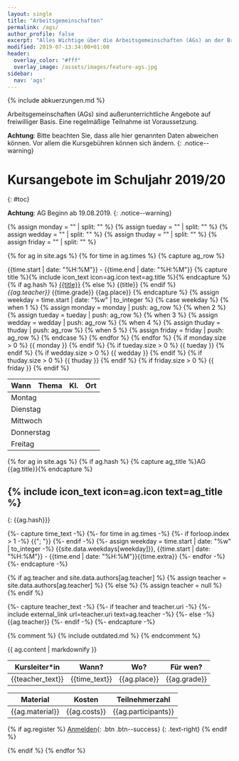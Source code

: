 ```yaml
---
layout: single
title: "Arbeitsgemeinschaften"
permalink: /ags/
author_profile: false
excerpt: "Alles Wichtige über die Arbeitsgemeinschaften (AGs) an der Brandwerder."
modified: 2019-07-13:34:00+01:00
header:
  overlay_color: "#fff"
  overlay_image: /assets/images/feature-ags.jpg
sidebar:
  nav: 'ags'
---
```


{% include abkuerzungen.md %}

Arbeitsgemeinschaften (AGs) sind außerunterrichtliche Angebote auf freiwilliger
Basis. Eine regelmäßige Teilnahme ist Voraussetzung.

<!-- {% include outdated.md %} -->

**Achtung**: Bitte beachten Sie, dass alle hier genannten Daten abweichen
können. Vor allem die Kursgebühren können sich ändern.
{: .notice--warning}

# Kursangebote im Schuljahr 2019/20
{: #toc}

<!-- TODO: AG Beginn ab 10.09.2018, Zirkus ab 05.10.2018. -->
**Achtung**: AG Beginn ab 19.08.2019.
{: .notice--warning}

{% assign monday = "" | split: "" %}
{% assign tueday = "" | split: "" %}
{% assign wedday = "" | split: "" %}
{% assign thuday = "" | split: "" %}
{% assign friday = "" | split: "" %}

{% for ag in site.ags %}
  {% for time in ag.times %}
    {% capture ag_row %}
<tr>
  <td>{{time.start | date: "%H:%M"}} - {{time.end | date: "%H:%M"}}</td>
  <td>
    {% capture title %}{% include icon_text icon=ag.icon text=ag.title %}{% endcapture %}
    {% if ag.hash %}
    <a href="{{ag.hash}}">{{title}}</a>
    {% else %}
    {{title}}
    {% endif %}
    <br>
    <i>{{ag.teacher}}</i>
  </td>
  <td>{{time.grade}}</td>
  <td>{{ag.place}}</td>
</tr>
    {% endcapture %}
    {% assign weekday = time.start | date: "%w" | to_integer %}
    {% case weekday %}
      {% when 1 %}
        {% assign monday = monday | push: ag_row %}
      {% when 2 %}
        {% assign tueday = tueday | push: ag_row %}
      {% when 3 %}
        {% assign wedday = wedday | push: ag_row %}
      {% when 4 %}
        {% assign thuday = thuday | push: ag_row %}
      {% when 5 %}
        {% assign friday = friday | push: ag_row %}
    {% endcase %}
  {% endfor %}
{% endfor %}

<table>
  <thead>
    <tr>
      <th>Wann</th>
      <th>Thema</th>
      <th>Kl.</th>
      <th>Ort</th>
    </tr>
  </thead>
  <tbody>
    {% if monday.size > 0 %}
      <tr>
        <td colspan="6">Montag</td>
      </tr>
      {{ monday }}
    {% endif %}
    {% if tueday.size > 0 %}
      <tr>
        <td colspan="6">Dienstag</td>
      </tr>
      {{ tueday }}
    {% endif %}
    {% if wedday.size > 0 %}
      <tr>
        <td colspan="6">Mittwoch</td>
      </tr>
      {{ wedday }}
    {% endif %}
    {% if thuday.size > 0 %}
      <tr>
        <td colspan="6">Donnerstag</td>
      </tr>
      {{ thuday }}
    {% endif %}
    {% if friday.size > 0 %}
      <tr>
        <td colspan="6">Freitag</td>
      </tr>
      {{ friday }}
    {% endif %}
  </tbody>
</table>

{% for ag in site.ags %}
{% if ag.hash %}
{% capture ag_title %}AG {{ag.title}}{% endcapture %}
## {% include icon_text icon=ag.icon text=ag_title %}
{: {{ag.hash}}}

{%- capture time_text -%}
{%- for time in ag.times -%}
  {%- if forloop.index > 1 -%}
    {{"; "}}
  {%- endif -%}
  {%- assign weekday = time.start | date: "%w" | to_integer -%}
    {{site.data.weekdays[weekday]}}, {{time.start | date: "%H:%M"}} - {{time.end | date: "%H:%M"}}{{time.extra}}
{%- endfor -%}
{%- endcapture -%}

{% if ag.teacher and site.data.authors[ag.teacher] %}
{% assign teacher = site.data.authors[ag.teacher] %}
{% else %}
{% assign teacher = null %}
{% endif %}

{%- capture teacher_text -%}
{%- if teacher and teacher.uri -%}
{%- include external_link url=teacher.uri text=ag.teacher -%}
{%- else -%}
{{ag.teacher}}
{%- endif -%}
{%- endcapture -%}

{% comment %}
{% include outdated.md %}
{% endcomment %}

{{ ag.content | markdownify }}

| Kursleiter*in | Wann? | Wo? | Für wen? |
|---|---|---|---|
| {{teacher_text}} | {{time_text}} | {{ag.place}} | {{ag.grade}} |

| Material | Kosten | Teilnehmerzahl |
|---|---|---|
| {{ag.material}} | {{ag.costs}} | {{ag.participants}} |

{% if ag.register %}
[Anmelden]({{ag.register}}){: .btn .btn--success}
{: .text-right}
{% endif %}

{% endif %}
{% endfor %}
